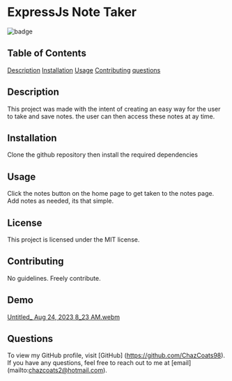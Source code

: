 # ExpressJs Note Taker

  ![badge](https://img.shields.io/badge/license-MIT-blue.svg)

  ## Table of Contents
  [Description](#description)
  [Installation](#installation)
  [Usage](#usage)
  [Contributing](#contributing)
  [questions](#questions)


  ## Description
  This project was made with the intent of creating an easy way for the user to take and save notes. the user can then access these notes at ay time.

  ## Installation
  Clone the github repository then install the required dependencies 

  ## Usage 
  Click the notes button on the home page to get taken to the notes page. Add notes as needed, its that simple. 

  ## License
  This project is licensed under the MIT license.

  ## Contributing
  No guidelines. Freely contribute.

  ## Demo
  [Untitled_ Aug 24, 2023 8_23 AM.webm](https://github.com/ChazCoats98/Chaz-Coats-ExpressJS-Notator/assets/134428862/2fcfd506-4dea-4aba-8d44-abde40868fe4)


  ## Questions
  To view my GitHub profile, visit [GitHub] (https://github.com/ChazCoats98).
  <br/>
  If you have any questions, feel free to reach out to me at [email] (mailto:chazcoats2@hotmail.com).


